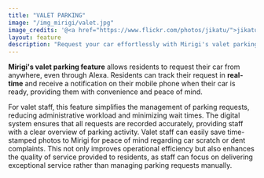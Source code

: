 ```yaml
---
title: "VALET PARKING"
image: "/img_mirigi/valet.jpg"
image_credits: '@<a href="https://www.flickr.com/photos/jikatu/">jikatu</a>'
layout: feature
description: "Request your car effortlessly with Mirigi's valet parking feature."
---
```


**Mirigi's valet parking feature** allows residents to request their car from anywhere, even through Alexa. Residents can track their request in **real-time** and receive a notification on their mobile phone when their car is ready, providing them with convenience and peace of mind.

For valet staff, this feature simplifies the management of parking requests, reducing administrative workload and minimizing wait times. The digital system ensures that all requests are recorded accurately, providing staff with a clear overview of parking activity. Valet staff can easily save time-stamped photos to Mirigi for peace of mind regarding car scratch or dent complaints. This not only improves operational efficiency but also enhances the quality of service provided to residents, as staff can focus on delivering exceptional service rather than managing parking requests manually.
